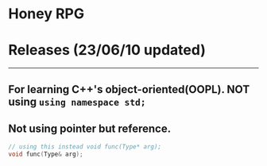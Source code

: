 # Honey RPG
# Releases (23/06/10 updated)

***

## For learning C++'s object-oriented(OOPL). NOT using ```using namespace std;```
## Not using pointer but reference.
```c++
// using this instead void func(Type* arg);
void func(Type& arg);
```
